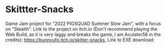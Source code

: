 # Skittter-Snacks
Game Jam project for "2022 PIGSQUAD Summer Slow Jam", with a focus on "Stealth". Link to the project on itch.io (Don't recommend playing the Web Build, as it is very laggy and breaks the game, I am Aculater58 in the credits): https://bunnyufo.itch.io/skitter-snacks, Link to EXE download:
